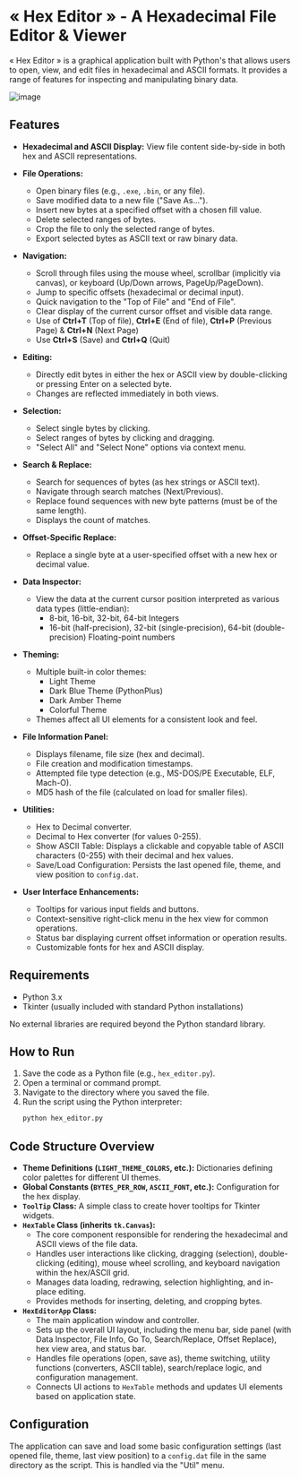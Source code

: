 # « Hex Editor » - A Hexadecimal File Editor & Viewer 

« Hex Editor » is a graphical application built with Python's that allows users to open, view, and edit files in hexadecimal and ASCII formats. It provides a range of features for inspecting and manipulating binary data.

![image](https://github.com/user-attachments/assets/6af1538e-35b1-4030-a19b-b95a8a6ff8fe)


## Features

*   **Hexadecimal and ASCII Display:** View file content side-by-side in both hex and ASCII representations.
*   **File Operations:**
    *   Open binary files (e.g., `.exe`, `.bin`, or any file).
    *   Save modified data to a new file ("Save As...").
    *   Insert new bytes at a specified offset with a chosen fill value.
    *   Delete selected ranges of bytes.
    *   Crop the file to only the selected range of bytes.
    *   Export selected bytes as ASCII text or raw binary data.
      
*   **Navigation:**
    *   Scroll through files using the mouse wheel, scrollbar (implicitly via canvas), or keyboard (Up/Down arrows, PageUp/PageDown).
    *   Jump to specific offsets (hexadecimal or decimal input).
    *   Quick navigation to the "Top of File" and "End of File".
    *   Clear display of the current cursor offset and visible data range.
    *   Use of **Ctrl+T** (Top of file), **Ctrl+E** (End of file), **Ctrl+P** (Previous Page) & **Ctrl+N** (Next Page)
    *   Use **Ctrl+S** (Save) and **Ctrl+Q** (Quit)
      
*   **Editing:**
    *   Directly edit bytes in either the hex or ASCII view by double-clicking or pressing Enter on a selected byte.
    *   Changes are reflected immediately in both views.
      
*   **Selection:**
    *   Select single bytes by clicking.
    *   Select ranges of bytes by clicking and dragging.
    *   "Select All" and "Select None" options via context menu.
      
*   **Search & Replace:**
    *   Search for sequences of bytes (as hex strings or ASCII text).
    *   Navigate through search matches (Next/Previous).
    *   Replace found sequences with new byte patterns (must be of the same length).
    *   Displays the count of matches.
      
*   **Offset-Specific Replace:**
    *   Replace a single byte at a user-specified offset with a new hex or decimal value.
      
*   **Data Inspector:**
    *   View the data at the current cursor position interpreted as various data types (little-endian):
        *   8-bit, 16-bit, 32-bit, 64-bit Integers
        *   16-bit (half-precision), 32-bit (single-precision), 64-bit (double-precision) Floating-point numbers
          
*   **Theming:**
    *   Multiple built-in color themes:
        *   Light Theme
        *   Dark Blue Theme (PythonPlus)
        *   Dark Amber Theme
        *   Colorful Theme
    *   Themes affect all UI elements for a consistent look and feel.
      
*   **File Information Panel:**
    *   Displays filename, file size (hex and decimal).
    *   File creation and modification timestamps.
    *   Attempted file type detection (e.g., MS-DOS/PE Executable, ELF, Mach-O).
    *   MD5 hash of the file (calculated on load for smaller files).
      
*   **Utilities:**
    *   Hex to Decimal converter.
    *   Decimal to Hex converter (for values 0-255).
    *   Show ASCII Table: Displays a clickable and copyable table of ASCII characters (0-255) with their decimal and hex values.
    *   Save/Load Configuration: Persists the last opened file, theme, and view position to `config.dat`.
      
*   **User Interface Enhancements:**
    *   Tooltips for various input fields and buttons.
    *   Context-sensitive right-click menu in the hex view for common operations.
    *   Status bar displaying current offset information or operation results.
    *   Customizable fonts for hex and ASCII display.

## Requirements

*   Python 3.x
*   Tkinter (usually included with standard Python installations)

No external libraries are required beyond the Python standard library.

## How to Run

1.  Save the code as a Python file (e.g., `hex_editor.py`).
2.  Open a terminal or command prompt.
3.  Navigate to the directory where you saved the file.
4.  Run the script using the Python interpreter:
    ```bash
    python hex_editor.py
    ```

## Code Structure Overview

*   **Theme Definitions (`LIGHT_THEME_COLORS`, etc.):** Dictionaries defining color palettes for different UI themes.
*   **Global Constants (`BYTES_PER_ROW`, `ASCII_FONT`, etc.):** Configuration for the hex display.
*   **`ToolTip` Class:** A simple class to create hover tooltips for Tkinter widgets.
*   **`HexTable` Class (inherits `tk.Canvas`):**
    *   The core component responsible for rendering the hexadecimal and ASCII views of the file data.
    *   Handles user interactions like clicking, dragging (selection), double-clicking (editing), mouse wheel scrolling, and keyboard navigation within the hex/ASCII grid.
    *   Manages data loading, redrawing, selection highlighting, and in-place editing.
    *   Provides methods for inserting, deleting, and cropping bytes.
*   **`HexEditorApp` Class:**
    *   The main application window and controller.
    *   Sets up the overall UI layout, including the menu bar, side panel (with Data Inspector, File Info, Go To, Search/Replace, Offset Replace), hex view area, and status bar.
    *   Handles file operations (open, save as), theme switching, utility functions (converters, ASCII table), search/replace logic, and configuration management.
    *   Connects UI actions to `HexTable` methods and updates UI elements based on application state.

## Configuration

The application can save and load some basic configuration settings (last opened file, theme, last view position) to a `config.dat` file in the same directory as the script. This is handled via the "Util" menu.
